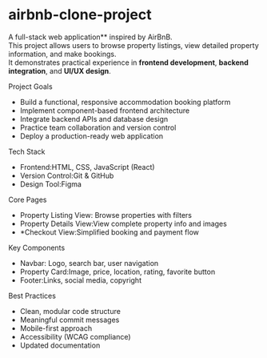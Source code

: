 # airbnb-clone-project

A full-stack web application** inspired by AirBnB.  
This project allows users to browse property listings, view detailed property information, and make bookings.  
It demonstrates practical experience in **frontend development**, **backend integration**, and **UI/UX design**.


Project Goals
- Build a functional, responsive accommodation booking platform  
- Implement component-based frontend architecture  
- Integrate backend APIs and database design  
- Practice team collaboration and version control  
- Deploy a production-ready web application



Tech Stack
- Frontend:HTML, CSS, JavaScript (React)  
- Version Control:Git & GitHub  
- Design Tool:Figma  


Core Pages
- Property Listing View: Browse properties with filters  
- Property Details View:View complete property info and images  
- *Checkout View:Simplified booking and payment flow  



Key Components
- Navbar: Logo, search bar, user navigation  
- Property Card:Image, price, location, rating, favorite button  
- Footer:Links, social media, copyright  


Best Practices
- Clean, modular code structure  
- Meaningful commit messages  
- Mobile-first approach  
- Accessibility (WCAG compliance)  
- Updated documentation  


